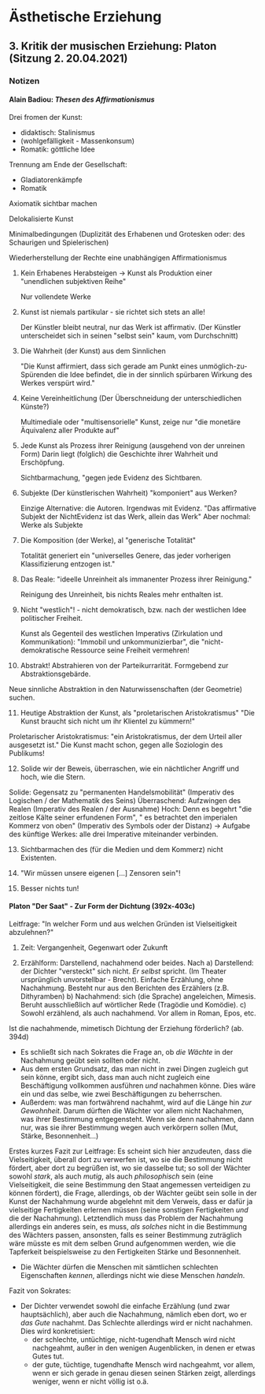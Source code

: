# Ästhetische Erziehung

## 3. Kritik der musischen Erziehung: Platon (Sitzung 2. 20.04.2021)

### Notizen 
#### Alain Badiou: _Thesen des Affirmationismus_

Drei fromen der Kunst:
- didaktisch: Stalinismus
- (wohlgefälligkeit - Massenkonsum)
- Romatik: göttliche Idee

Trennung am Ende der Gesellschaft: 
- Gladiatorenkämpfe
- Romatik

Axiomatik sichtbar machen

Delokalisierte Kunst

Minimalbedingungen (Duplizität des Erhabenen und Grotesken oder: des Schaurigen
und Spielerischen)

Wiederherstellung der Rechte eine unabhängigen Affirmationismus

1. Kein Erhabenes Herabsteigen → Kunst als Produktion einer "unendlichen
   subjektiven Reihe"

   Nur vollendete Werke

2. Kunst ist niemals partikular - sie richtet sich stets an alle!

   Der Künstler bleibt neutral, nur das Werk ist affirmativ. (Der Künstler
   unterscheidet sich in seinen "selbst sein" kaum, vom Durchschnitt)

3. Die Wahrheit (der Kunst) aus dem Sinnlichen

   "Die Kunst affirmiert, dass sich gerade am Punkt eines  unmöglich-zu-Spürenden 
   die Idee befindet, die in der sinnlich spürbaren Wirkung des Werkes verspürt wird."

4. Keine Vereinheitlichung (Der Überschneidung der unterschiedlichen Künste?)
 
   Multimediale oder "multisensorielle" Kunst, zeige nur "die monetäre
   Äquivalenz aller Produkte auf"
   
5. Jede Kunst als Prozess ihrer Reinigung (ausgehend von der unreinen Form)
   Darin liegt (folglich) die Geschichte ihrer Wahrheit und Erschöpfung.

   Sichtbarmachung, "gegen jede Evidenz des Sichtbaren.

6. Subjekte (Der künstlerischen Wahrheit) "komponiert" aus Werken?
   
   Einzige Alternative: die Autoren. Irgendwas mit Evidenz.
   "Das affirmative Subjekt der Nicht­Evidenz ist das Werk, allein das Werk"
   Aber nochmal: Werke als Subjekte

7. Die Komposition (der Werke), al "generische Totalität"

   Totalität generiert ein "universelles Genere, das jeder vorherigen
   Klassifizierung entzogen ist."

8. Das Reale: "ideelle Unreinheit als immanenter Prozess ihrer Reinigung."

   Reinigung des Unreinheit, bis nichts Reales mehr enthalten ist.
   
9. Nicht "westlich"! - nicht demokratisch, bzw. nach der westlichen Idee
   politischer Freiheit.

   Kunst als Gegenteil des westlichen Imperativs (Zirkulation und
   Kommunikation): "Immobil und unkommunizierbar", die "nicht-demokratische
   Ressource seine Freiheit vermehren!

10. Abstrakt! Abstrahieren von der Parteikurrarität. Formgebend zur 
   Abstraktionsgebärde.
   
   Neue sinnliche Abstraktion in den Naturwissenschaften (der Geometrie) suchen.

11. Heutige Abstraktion der Kunst, als "proletarischen Aristokratismus"
   "Die Kunst braucht sich nicht um ihr Klientel zu kümmern!"

   Proletarischer Aristokratismus: "ein Aristokratismus, der dem Urteil aller
   ausgesetzt ist." Die Kunst macht schon, gegen alle Soziologin des Publikums!

12. Solide wir der Beweis, überraschen, wie ein nächtlicher Angriff und hoch,
   wie die Stern.

   Solide: Gegensatz zu "permanenten Handelsmobilität" (Imperativ des Logischen / 
   der Mathematik des Seins)
   Überraschend: Aufzwingen des Realen (Imperativ des Realen / der Ausnahme)
   Hoch: Denn es begehrt "die zeitlose Kälte seiner erfundenen Form", " es betrachtet 
   den imperialen Kommerz von oben" (Imperativ des Symbols oder der Distanz)
   → Aufgabe des künftige Werkes: alle drei Imperative miteinander verbinden.

13. Sichtbarmachen des (für die Medien und dem Kommerz) nicht Existenten.

14. "Wir müssen unsere eigenen [...] Zensoren sein"!

15. Besser nichts tun!

#### Platon "Der Saat" - Zur Form der Dichtung (392x-403c)
Leitfrage: "In welcher Form und aus welchen Gründen ist Vielseitigkeit abzulehnen?"

1. Zeit: Vergangenheit, Gegenwart oder Zukunft

2. Erzählform: Darstellend, nachahmend oder beides.
Nach
a) Darstellend: der Dichter "versteckt" sich nicht. _Er selbst_ spricht. (Im
Theater ursprünglich unvorstellbar - Brecht). Einfache Erzählung, ohne
Nachahmung. Besteht nur aus den Berichten des Erzählers (z.B. Dithyramben)
b) Nachahmend: sich (die Sprache) angeleichen, Mimesis. Beruht ausschließlich
auf wörtlicher Rede (Tragödie und Komödie).
c) Sowohl erzählend, als auch nachahmend. Vor allem in Roman, Epos, etc. 

Ist die nachahmende, mimetisch Dichtung der Erziehung förderlich? (ab. 394d)
- Es schließt sich nach Sokrates die Frage an, ob _die Wächte_ in der Nachahmung
  geübt sein sollten oder nicht. 
- Aus dem ersten Grundsatz, das man nicht in zwei Dingen zugleich gut sein könne,
  ergibt sich, dass man auch nicht zugleich eine Beschäftigung vollkommen
  ausführen _und_ nachahmen könne. Dies wäre ein und das selbe, wie zwei
  Beschäftigungen zu beherrschen.
- Außerdem: was man fortwährend nachahmt, wird auf die Länge hin _zur Gewohnheit_.
  Darum dürften die Wächter vor allem nicht Nachahmen, was ihrer Bestimmung 
  entgegensteht. Wenn sie denn nachahmen, dann nur, was sie ihrer Bestimmung
  wegen auch verkörpern sollen (Mut, Stärke, Besonnenheit...)

Erstes kurzes Fazit zur Leitfrage: 
Es scheint sich hier anzudeuten, dass die Vielseitigkeit, überall dort zu
verwerfen ist, wo sie die Bestimmung nicht fördert, aber dort zu begrüßen ist,
wo sie dasselbe tut; so soll der Wächter sowohl _stark_, als auch _mutig_, als auch
_philosophisch_ sein (eine Vielseitigkeit, die seine Bestimmung den Staat
angemessen verteidigen zu können fördert), die Frage, allerdings, ob der Wächter
geübt sein solle in der Kunst der Nachahmung wurde abgelehnt mit dem Verweis,
dass er dafür ja vielseitige Fertigkeiten erlernen müssen (seine sonstigen
Fertigkeiten _und_ die der Nachahmung).
Letztendlich muss das Problem der Nachahmung allerdings ein anderes sein, es
muss, _als solches_ nicht in die Bestimmung des Wächters passen, ansonsten,
falls es seiner Bestimmung zuträglich wäre müsste es mit dem selben Grund
aufgenommen werden, wie die Tapferkeit beispielsweise zu den Fertigkeiten Stärke
und Besonnenheit. 

- Die Wächter dürfen die Menschen mit sämtlichen schlechten Eigenschaften
  _kennen_, allerdings nicht wie diese Menschen _handeln_.

Fazit von Sokrates:
- Der Dichter verwendet sowohl die einfache Erzählung (und zwar hauptsächlich),
  aber auch die Nachahmung, nämlich eben dort, wo er _das Gute_ nachahmt. Das
  Schlechte allerdings wird er nicht nachahmen. 
  Dies wird konkretisiert:
  - der schlechte, untüchtige, nicht-tugendhaft Mensch wird nicht nachgeahmt,
    außer in den wenigen Augenblicken, in denen er etwas Gutes tut.
  - der gute, tüchtige, tugendhafte Mensch wird nachgeahmt, vor allem, wenn er
    sich gerade in genau diesen seinen Stärken zeigt, allerdings weniger, wenn
    er nicht völlig ist o.ä.

